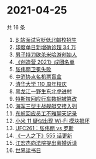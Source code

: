 # 2021-04-25

共 16 条

<!-- BEGIN ZHIHUSEARCH -->
<!-- 最后更新时间 Sun Apr 25 2021 14:02:47 GMT+0800 (China Standard Time) -->
1. [B 站面试官贬低北邮校招生](https://www.zhihu.com/search?q=b站北邮)
1. [印度单日新增确诊超 34 万](https://www.zhihu.com/search?q=印度疫情)
1. [男子持刀欲杀米哈游创始人](https://www.zhihu.com/search?q=米哈游)
1. [《创造营 2021》成团名单](https://www.zhihu.com/search?q=创造营成团名单)
1. [张伟丽卫冕失败](https://www.zhihu.com/search?q=张伟丽)
1. [中消协点名机票盲盒](https://www.zhihu.com/search?q=机票盲盒)
1. [清华大学 110 周年校庆](https://www.zhihu.com/search?q=清华校庆)
1. [黑龙江一野生东北虎进村](https://www.zhihu.com/search?q=野生东北虎)
1. [特斯拉回应行车数据被篡改](https://www.zhihu.com/search?q=特斯拉行车数据)
1. [海军三型主战舰艇交接入列](https://www.zhihu.com/search?q=海军舰艇)
1. [东航回应员工不雅聊天记录](https://www.zhihu.com/search?q=东航空姐)
1. [小米 11 疑似出现 Wi-Fi 模块损坏](https://www.zhihu.com/search?q=小米11烧主板)
1. [UFC261：张伟丽 vs 罗斯](https://www.zhihu.com/search?q=ufc)
1. [《一人之下》555 话更新](https://www.zhihu.com/search?q=一人之下)
1. [江宏杰向法院提出离婚诉请](https://www.zhihu.com/search?q=福原爱江宏杰离婚)
1. [世界读书日](https://www.zhihu.com/search?q=世界读书日)
<!-- END ZHIHUSEARCH -->
